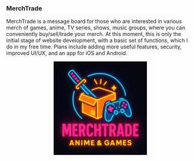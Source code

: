 ### MerchTrade
MerchTrade is a message board for those who are interested in various merch of games, anime, TV series, shows, music groups, where you can conveniently buy/sell/trade your merch.
At this moment, this is only the initial stage of website development, with a basic set of functions, which I do in my free time.
Plans include adding more useful features, security, improved UI/UX, and an app for iOS and Android.


<p align="center">
  <img src="https://github.com/starcrusher777/mt-website/blob/main/mt-website/public/logo.png?raw=true" alt="MerchTrade Logo" width="250"/>
</p>
